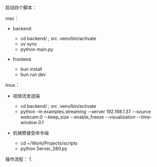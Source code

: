 启动四个脚本：


mac：
- backend
  - cd backend/ ; src .venv/bin/activate
  - uv sync
  - python main.py

- frontend
  - bun install
  - bun run dev


linux：
- 视频流发送端
  - cd backend/ ; src .venv/bin/activate
  - python -m examples.streaming --server 192.168.1.37  --source webcam:0 --keep_size --enable_freeze --visualization --time-window 0.1

- 机械臂接受命令端
  - cd ~/Work/Projects/scripts
  - python Server_280.py



操作流程：
1. 
